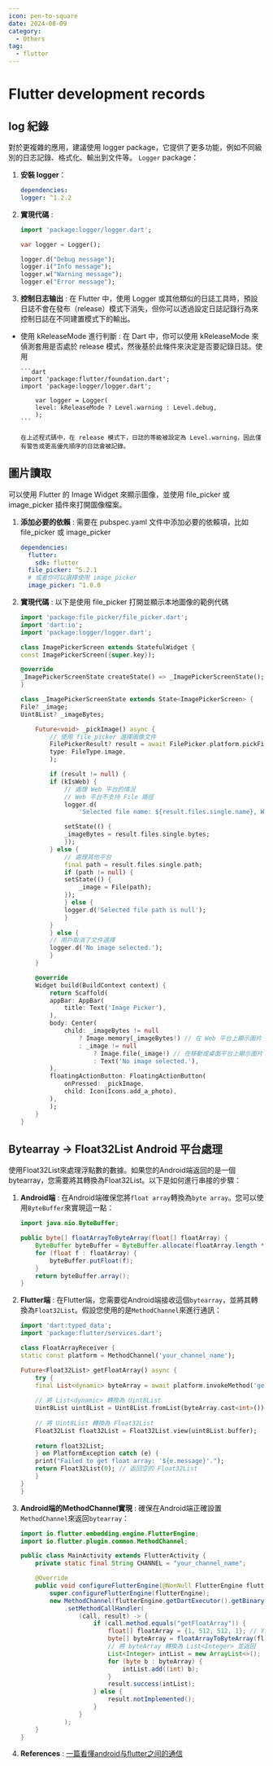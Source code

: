 ```yaml
---
icon: pen-to-square
date: 2024-08-09
category:
  - Others
tag:
  - flutter
---
```


# Flutter development records

## log 紀錄

對於更複雜的應用，建議使用 logger package，它提供了更多功能，例如不同級別的日志記錄、格式化、輸出到文件等。
`Logger` package：

1. **安裝 logger**：

   ```yaml
   dependencies:
   logger: ^1.2.2
   ```

1. **實現代碼** :

   ```dart
   import 'package:logger/logger.dart';

   var logger = Logger();

   logger.d("Debug message");
   logger.i("Info message");
   logger.w("Warning message");
   logger.e("Error message");
   ```

1. **控制日志输出** : 在 Flutter 中，使用 Logger 或其他類似的日誌工具時，預設日誌不會在發布（release）模式下消失，但你可以透過設定日誌記錄行為來控制日誌在不同建置模式下的輸出。

- 使用 kReleaseMode 進行判斷 :
  在 Dart 中，你可以使用 kReleaseMode 來偵測套用是否處於 release 模式，然後基於此條件來決定是否要記錄日誌。使用

      ```dart
      import 'package:flutter/foundation.dart';
      import 'package:logger/logger.dart';

          var logger = Logger(
          level: kReleaseMode ? Level.warning : Level.debug,
          );
      ```

      在上述程式碼中，在 release 模式下，日誌的等級被設定為 Level.warning，因此僅有警告或更高優先順序的日誌會被記錄。

## 圖片讀取

可以使用 Flutter 的 Image Widget 來顯示圖像，並使用 file_picker 或 image_picker 插件來打開圖像檔案。

1. **添加必要的依賴** : 需要在 pubspec.yaml 文件中添加必要的依賴項，比如 file_picker 或 image_picker

   ```yaml
   dependencies:
     flutter:
       sdk: flutter
     file_picker: ^5.2.1
     # 或者你可以選擇使用 image_picker
     image_picker: ^1.0.0
   ```

1. **實現代碼** : 以下是使用 file_picker 打開並顯示本地圖像的範例代碼

   ```dart
   import 'package:file_picker/file_picker.dart';
   import 'dart:io';
   import 'package:logger/logger.dart';

   class ImagePickerScreen extends StatefulWidget {
   const ImagePickerScreen({super.key});

   @override
   _ImagePickerScreenState createState() => _ImagePickerScreenState();
   }

   class _ImagePickerScreenState extends State<ImagePickerScreen> {
   File? _image;
   Uint8List? _imageBytes;

       Future<void> _pickImage() async {
           // 使用 file_picker 選擇圖像文件
           FilePickerResult? result = await FilePicker.platform.pickFiles(
           type: FileType.image,
           );

           if (result != null) {
           if (kIsWeb) {
               // 處理 Web 平台的情況
               // Web 平台不支持 File 路徑
               logger.d(
                   'Selected file name: ${result.files.single.name}, Web platform does not support file paths.');

               setState(() {
               _imageBytes = result.files.single.bytes;
               });
           } else {
               // 處理其他平台
               final path = result.files.single.path;
               if (path != null) {
               setState(() {
                   _image = File(path);
               });
               } else {
               logger.d('Selected file path is null');
               }
           }
           } else {
           // 用戶取消了文件選擇
           logger.d('No image selected.');
           }
       }

       @override
       Widget build(BuildContext context) {
           return Scaffold(
           appBar: AppBar(
               title: Text('Image Picker'),
           ),
           body: Center(
               child: _imageBytes != null
                   ? Image.memory(_imageBytes!) // 在 Web 平台上顯示圖片
                   : _image != null
                       ? Image.file(_image!) // 在移動或桌面平台上顯示圖片
                       : Text('No image selected.'),
           ),
           floatingActionButton: FloatingActionButton(
               onPressed: _pickImage,
               child: Icon(Icons.add_a_photo),
           ),
           );
       }
   }

   ```

## Bytearray -> Float32List Android 平台處理
使用Float32List來處理浮點數的數據。如果您的Android端返回的是一個bytearray，您需要將其轉換為Float32List。以下是如何進行串接的步驟：
1. **Android端** : 在Android端確保您將`float array`轉換為`byte array`。您可以使用`ByteBuffer`來實現這一點：

    ```java
    import java.nio.ByteBuffer;

    public byte[] floatArrayToByteArray(float[] floatArray) {
        ByteBuffer byteBuffer = ByteBuffer.allocate(floatArray.length * 4); // 4 bytes per float
        for (float f : floatArray) {
            byteBuffer.putFloat(f);
        }
        return byteBuffer.array();
    }
    ```
2. **Flutter端** : 在Flutter端，您需要從Android端接收這個`bytearray`，並將其轉換為`Float32List`。假設您使用的是`MethodChannel`來進行通訊：

    ```dart
    import 'dart:typed_data';
    import 'package:flutter/services.dart';

    class FloatArrayReceiver {
    static const platform = MethodChannel('your_channel_name');

    Future<Float32List> getFloatArray() async {
        try {
        final List<dynamic> byteArray = await platform.invokeMethod('getFloatArray');
        
        // 將 List<dynamic> 轉換為 Uint8List
        Uint8List uint8List = Uint8List.fromList(byteArray.cast<int>());
        
        // 將 Uint8List 轉換為 Float32List
        Float32List float32List = Float32List.view(uint8List.buffer);
        
        return float32List;
        } on PlatformException catch (e) {
        print("Failed to get float array: '${e.message}'.");
        return Float32List(0); // 返回空的 Float32List
        }
    }
    }
    ```
3. **Android端的MethodChannel實現** : 確保在Android端正確設置`MethodChannel`來返回`bytearray`：

    ```java
    import io.flutter.embedding.engine.FlutterEngine;
    import io.flutter.plugin.common.MethodChannel;

    public class MainActivity extends FlutterActivity {
        private static final String CHANNEL = "your_channel_name";

        @Override
        public void configureFlutterEngine(@NonNull FlutterEngine flutterEngine) {
            super.configureFlutterEngine(flutterEngine);
            new MethodChannel(flutterEngine.getDartExecutor().getBinaryMessenger(), CHANNEL)
                .setMethodCallHandler(
                    (call, result) -> {
                        if (call.method.equals("getFloatArray")) {
                            float[] floatArray = {1, 512, 512, 1}; // Your float array
                            byte[] byteArray = floatArrayToByteArray(floatArray);
                            // 將 byteArray 轉換為 List<Integer> 並返回
                            List<Integer> intList = new ArrayList<>();
                            for (byte b : byteArray) {
                                intList.add((int) b);
                            }
                            result.success(intList);
                        } else {
                            result.notImplemented();
                        }
                    }
                );
        }
    }
    ```

4. **References** :  [一篇看懂android与flutter之间的通信](https://leetcode.jp/%E4%B8%80%E7%AF%87%E7%9C%8B%E6%87%82android%E4%B8%8Eflutter%E4%B9%8B%E9%97%B4%E7%9A%84%E9%80%9A%E4%BF%A1/)

